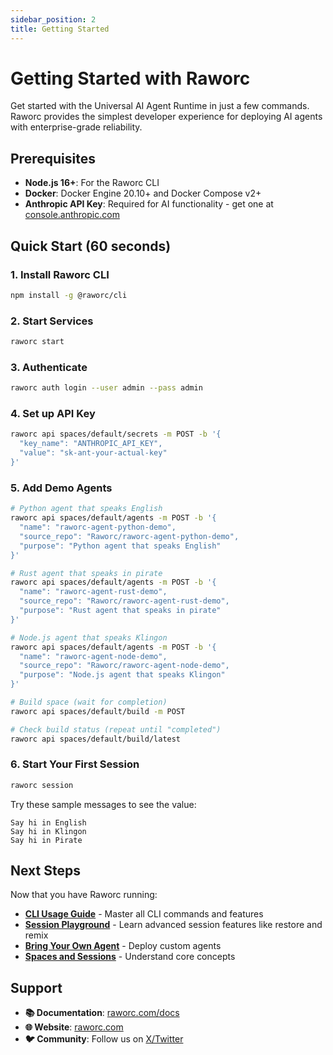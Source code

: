 ```yaml
---
sidebar_position: 2
title: Getting Started
---
```


# Getting Started with Raworc

Get started with the Universal AI Agent Runtime in just a few commands. Raworc provides the simplest developer experience for deploying AI agents with enterprise-grade reliability.

## Prerequisites

- **Node.js 16+**: For the Raworc CLI
- **Docker**: Docker Engine 20.10+ and Docker Compose v2+ 
- **Anthropic API Key**: Required for AI functionality - get one at [console.anthropic.com](https://console.anthropic.com)

## Quick Start (60 seconds)

### 1. Install Raworc CLI

```bash
npm install -g @raworc/cli
```

### 2. Start Services

```bash
raworc start
```

### 3. Authenticate

```bash
raworc auth login --user admin --pass admin
```

### 4. Set up API Key

```bash
raworc api spaces/default/secrets -m POST -b '{
  "key_name": "ANTHROPIC_API_KEY",
  "value": "sk-ant-your-actual-key"
}'
```

### 5. Add Demo Agents

```bash
# Python agent that speaks English
raworc api spaces/default/agents -m POST -b '{
  "name": "raworc-agent-python-demo",
  "source_repo": "Raworc/raworc-agent-python-demo",
  "purpose": "Python agent that speaks English"
}'

# Rust agent that speaks in pirate  
raworc api spaces/default/agents -m POST -b '{
  "name": "raworc-agent-rust-demo",
  "source_repo": "Raworc/raworc-agent-rust-demo",
  "purpose": "Rust agent that speaks in pirate"
}'

# Node.js agent that speaks Klingon
raworc api spaces/default/agents -m POST -b '{
  "name": "raworc-agent-node-demo",
  "source_repo": "Raworc/raworc-agent-node-demo",
  "purpose": "Node.js agent that speaks Klingon"
}'

# Build space (wait for completion)
raworc api spaces/default/build -m POST

# Check build status (repeat until "completed")
raworc api spaces/default/build/latest
```

### 6. Start Your First Session

```bash
raworc session
```

Try these sample messages to see the value:
```
Say hi in English
Say hi in Klingon  
Say hi in Pirate
```

## Next Steps

Now that you have Raworc running:

- **[CLI Usage Guide](/docs/guides/cli-usage)** - Master all CLI commands and features
- **[Session Playground](/docs/guides/session-playground)** - Learn advanced session features like restore and remix
- **[Bring Your Own Agent](/docs/guides/bring-your-own-agent)** - Deploy custom agents
- **[Spaces and Sessions](/docs/concepts/spaces-and-sessions)** - Understand core concepts

## Support

- **📚 Documentation**: [raworc.com/docs](https://raworc.com/docs)
- **🌐 Website**: [raworc.com](https://raworc.com)
- **🐦 Community**: Follow us on [X/Twitter](https://x.com/raworc)
